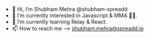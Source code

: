 - 👋 Hi, I’m Shubham Mehra @shubham-spreadd
- 👀 I’m currently interested in Javascript & MMA 🤼‍♀️.
- 🌱 I’m currently learning Relay & React.
- 📫 How to reach me --> shubham.mehra@spreadd.io

<!---
shubham-spreadd/shubham-spreadd is a ✨ special ✨ repository because its `README.md` (this file) appears on your GitHub profile.
You can click the Preview link to take a look at your changes.
--->
